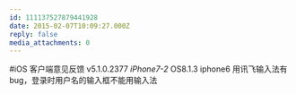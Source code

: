 ```yaml
---
id: 111137527879441928
date: 2015-02-07T10:09:27.000Z
reply: false
media_attachments: 0
---
```


#iOS 客户端意见反馈 v5.1.0.2377 _iPhone7-2_ OS8.1.3 iphone6 用讯飞输入法有 bug，登录时用户名的输入框不能用输入法

